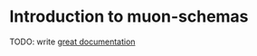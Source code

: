 # Introduction to muon-schemas

TODO: write [great documentation](http://jacobian.org/writing/what-to-write/)
